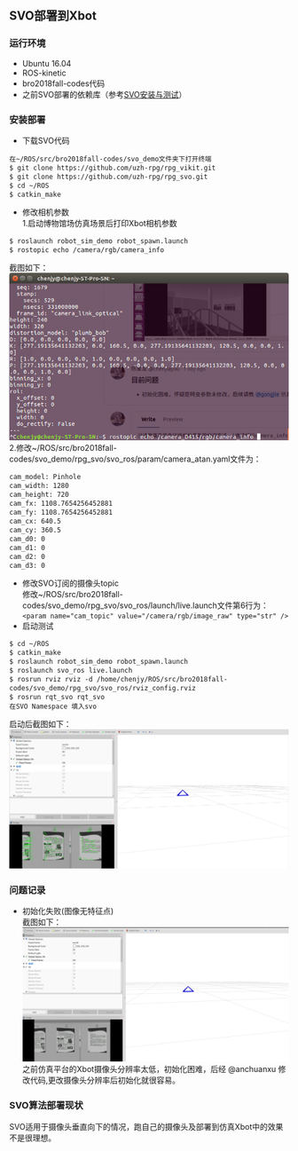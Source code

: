 ## SVO部署到Xbot
### 运行环境
* Ubuntu 16.04
* ROS-kinetic
* bro2018fall-codes代码
* 之前SVO部署的依赖库（参考[SVO安装与测试](https://yt.droid.ac.cn/beijing/nagato-yuki/issues/75)）
### 安装部署
- 下载SVO代码
~~~
在~/ROS/src/bro2018fall-codes/svo_demo文件夹下打开终端
$ git clone https://github.com/uzh-rpg/rpg_vikit.git
$ git clone https://github.com/uzh-rpg/rpg_svo.git
$ cd ~/ROS
$ catkin_make
~~~
- 修改相机参数
<br>1.启动博物馆场仿真场景后打印Xbot相机参数
~~~
$ roslaunch robot_sim_demo robot_spawn.launch
$ rostopic echo /camera/rgb/camera_info
~~~
截图如下：
<br>![image](./images/Xbot_Camera_info.png)
<br>2.修改~/ROS/src/bro2018fall-codes/svo_demo/rpg_svo/svo_ros/param/camera_atan.yaml文件为：
~~~
cam_model: Pinhole
cam_width: 1280
cam_height: 720
cam_fx: 1108.7654256452881
cam_fy: 1108.7654256452881
cam_cx: 640.5
cam_cy: 360.5
cam_d0: 0
cam_d1: 0
cam_d2: 0
cam_d3: 0
~~~
- 修改SVO订阅的摄像头topic
<br>修改~/ROS/src/bro2018fall-codes/svo_demo/rpg_svo/svo_ros/launch/live.launch文件第6行为：
<br>`<param name="cam_topic" value="/camera/rgb/image_raw" type="str" />`
- 启动测试
~~~
$ cd ~/ROS
$ catkin_make 
$ roslaunch robot_sim_demo robot_spawn.launch
$ roslaunch svo_ros live.launch
$ rosrun rviz rviz -d /home/chenjy/ROS/src/bro2018fall-codes/svo_demo/rpg_svo/svo_ros/rviz_config.rviz
$ rosrun rqt_svo rqt_svo
在SVO Namespace 填入svo
~~~
启动后截图如下：
![image](./images/SVO+Xbot.png)
### 问题记录
- 初始化失败(图像无特征点)
<br>截图如下：
<br>![image](./images/SVO+Xbot_error1.png)
<br>之前仿真平台的Xbot摄像头分辨率太低，初始化困难，后经 @anchuanxu 修改代码,更改摄像头分辨率后初始化就很容易。
### SVO算法部署现状
SVO适用于摄像头垂直向下的情况，跑自己的摄像头及部署到仿真Xbot中的效果不是很理想。
